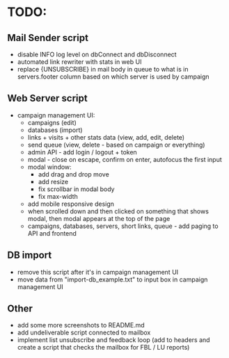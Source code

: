 # TODO:

## Mail Sender script
- disable INFO log level on dbConnect and dbDisconnect
- automated link rewriter with stats in web UI
- replace {UNSUBSCRIBE} in mail body in queue to what is in servers.footer column based on which server is used by campaign

## Web Server script
- campaign management UI:
  - campaigns (edit)
  - databases (import)
  - links + visits + other stats data (view, add, edit, delete)
  - send queue (view, delete - based on campaign or everything)
  - admin API - add login / logout + token
  - modal - close on escape, confirm on enter, autofocus the first input
  - modal window:
    - add drag and drop move
    - add resize
    - fix scrollbar in modal body
    - fix max-width
  - add mobile responsive design
  - when scrolled down and then clicked on something that shows modal, then modal appears at the top of the page
  - campaigns, databases, servers, short links, queue - add paging to API and frontend

## DB import
- remove this script after it's in campaign management UI
- move data from "import-db_example.txt" to input box in campaign management UI

## Other
- add some more screenshots to README.md
- add undeliverable script connected to mailbox
- implement list unsubscribe and feedback loop (add to headers and create a script that checks the mailbox for FBL / LU reports)
